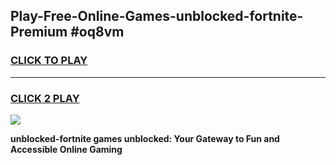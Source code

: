 
## Play-Free-Online-Games-unblocked-fortnite-Premium #oq8vm
<h3>
<a href="https://premium.freeplayer.one?title=unblocked-fortnite&ref=8M">CLICK TO PLAY</a></h3>
<hr>

<h3>
<a href="https://premium.freeplayer.one?title=unblocked-fortnite&ref=8M">CLICK 2 PLAY</a>
  
</h3>

<a href="https://premium.freeplayer.one?title=unblocked-fortnite&ref=8M"><img src="https://clearcache.store/games.png"></a>


**unblocked-fortnite games unblocked: Your Gateway to Fun and Accessible Online Gaming**
